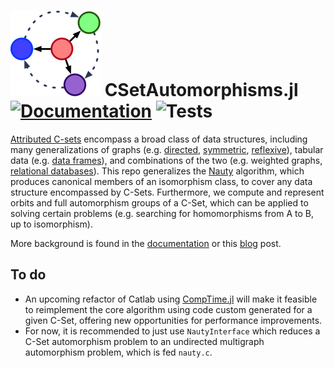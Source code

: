 # ![CSetAutomorphisms.jl](docs/src/assets/logo.png) CSetAutomorphisms.jl [![Documentation](https://github.com/AlgebraicJulia/CSetAutomorphisms.jl/workflows/Documentation/badge.svg)](https://AlgebraicJulia.github.io/CSetAutomorphisms.jl/dev/)  ![Tests](https://github.com/AlgebraicJulia/CSetAutomorphisms.jl/workflows/Tests/badge.svg)

[Attributed C-sets](https://arxiv.org/pdf/2106.04703.pdf) encompass a broad class of data structures, including many generalizations of graphs (e.g. [directed](https://www.algebraicjulia.org/blog/post/2020/09/cset-graphs-1/), [symmetric](https://www.algebraicjulia.org/blog/post/2020/09/cset-graphs-2), [reflexive](https://www.algebraicjulia.org/blog/post/2021/04/cset-graphs-3/)), tabular data (e.g. [data frames](https://pandas.pydata.org/pandas-docs/stable/user_guide/dsintro.html)), and combinations of the two (e.g. weighted graphs, [relational databases](https://en.wikiversity.org/wiki/Relational_Databases/Introduction)). This repo generalizes the [Nauty](https://pallini.di.uniroma1.it/Introduction.html) algorithm, which produces canonical members of an isomorphism class, to cover any data structure encompassed by C-Sets. Furthermore, we compute and represent orbits and full automorphism groups of a C-Set, which can be applied to solving certain problems (e.g. searching for homomorphisms from A to B, up to isomorphism).

More background is found in the [documentation](https://algebraicjulia.github.io/CSetAutomorphisms.jl/dev/) or this [blog](https://www.algebraicjulia.org/blog/post/2022/01/cset-automorphisms/) post.

## To do
- An upcoming refactor of Catlab using [CompTime.jl](https://github.com/olynch/CompTime.jl) will make it feasible to reimplement the core algorithm using code custom generated for a given C-Set, offering new opportunities for performance improvements.
- For now, it is recommended to just use `NautyInterface` which reduces a C-Set automorphism problem to an undirected multigraph automorphism problem, which is fed `nauty.c`.

